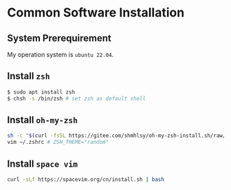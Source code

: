 # Common Software Installation

## System Prerequirement

My operation system is `ubuntu 22.04`.

## Install `zsh`

```bash
$ sudo apt install zsh
$ chsh -s /bin/zsh # set zsh as default shell
```

## Install `oh-my-zsh`

```bash
sh -c "$(curl -fsSL https://gitee.com/shmhlsy/oh-my-zsh-install.sh/raw/master/install.sh)"
vim ~/.zshrc # ZSH_THEME="random"
```

## Install `space vim`

```bash
curl -sLf https://spacevim.org/cn/install.sh | bash
```

